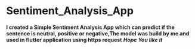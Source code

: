 # Sentiment_Analysis_App

**I created a Simple Sentiment Analysis App which can predict if the sentence is neutral, positive or negative,The model was build by me and used in flutter application using https request**
***Hope You like it***
